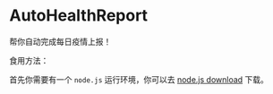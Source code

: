 # AutoHealthReport

帮你自动完成每日疫情上报！

食用方法：

首先你需要有一个 `node.js` 运行环境，你可以去 [node.js download](http://nodejs.cn/download/) 下载。
